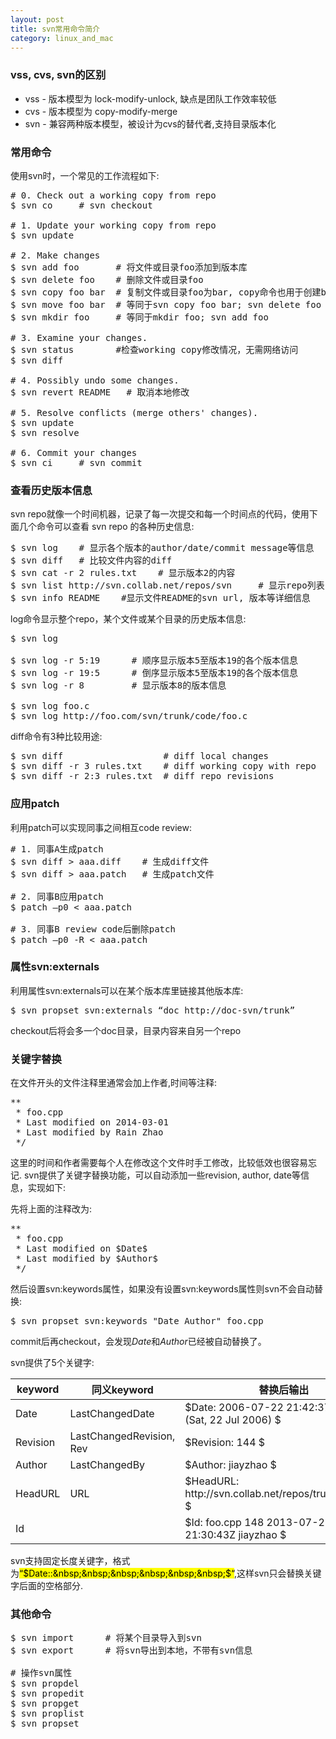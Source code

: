 ```yaml
---
layout: post
title: svn常用命令简介
category: linux_and_mac
---
```


<div id="generated-toc"></div>

### vss, cvs, svn的区别

* vss - 版本模型为 lock-modify-unlock, 缺点是团队工作效率较低
* cvs - 版本模型为 copy-modify-merge
* svn - 兼容两种版本模型，被设计为cvs的替代者,支持目录版本化

### 常用命令

使用svn时，一个常见的工作流程如下:

<pre class="prettyprint">
# 0. Check out a working copy from repo
$ svn co     # svn checkout

# 1. Update your working copy from repo
$ svn update

# 2. Make changes
$ svn add foo       # 将文件或目录foo添加到版本库
$ svn delete foo    # 删除文件或目录foo
$ svn copy foo bar  # 复制文件或目录foo为bar, copy命令也用于创建branch和tag
$ svn move foo bar  # 等同于svn copy foo bar; svn delete foo
$ svn mkdir foo     # 等同于mkdir foo; svn add foo

# 3. Examine your changes. 
$ svn status        #检查working copy修改情况，无需网络访问
$ svn diff

# 4. Possibly undo some changes. 
$ svn revert README   # 取消本地修改

# 5. Resolve conflicts (merge others' changes). 
$ svn update
$ svn resolve

# 6. Commit your changes
$ svn ci     # svn commit
</pre>

### 查看历史版本信息

svn repo就像一个时间机器，记录了每一次提交和每一个时间点的代码，使用下面几个命令可以查看 svn repo 的各种历史信息:

<pre class="prettyprint">
$ svn log    # 显示各个版本的author/date/commit message等信息
$ svn diff   # 比较文件内容的diff
$ svn cat -r 2 rules.txt    # 显示版本2的内容
$ svn list http://svn.collab.net/repos/svn     # 显示repo列表
$ svn info README    #显示文件README的svn url, 版本等详细信息
</pre>

log命令显示整个repo，某个文件或某个目录的历史版本信息:

<pre class="prettyprint">
$ svn log

$ svn log -r 5:19      # 顺序显示版本5至版本19的各个版本信息
$ svn log -r 19:5      # 倒序显示版本5至版本19的各个版本信息
$ svn log -r 8         # 显示版本8的版本信息

$ svn log foo.c
$ svn log http://foo.com/svn/trunk/code/foo.c
</pre>

diff命令有3种比较用途:

<pre class="prettyprint">
$ svn diff                   # diff local changes
$ svn diff -r 3 rules.txt    # diff working copy with repo
$ svn diff -r 2:3 rules.txt  # diff repo revisions
</pre>

### 应用patch

利用patch可以实现同事之间相互code review:

<pre class="prettyprint">
# 1. 同事A生成patch
$ svn diff > aaa.diff    # 生成diff文件
$ svn diff > aaa.patch   # 生成patch文件

# 2. 同事B应用patch
$ patch –p0 < aaa.patch

# 3. 同事B review code后删除patch
$ patch –p0 -R < aaa.patch
</pre> 

### 属性svn:externals

利用属性svn:externals可以在某个版本库里链接其他版本库:

<pre class="prettyprint">
$ svn propset svn:externals “doc http://doc-svn/trunk”
</pre>

checkout后将会多一个doc目录，目录内容来自另一个repo

### 关键字替换

在文件开头的文件注释里通常会加上作者,时间等注释:

<pre class="prettyprint">
**
 * foo.cpp
 * Last modified on 2014-03-01
 * Last modified by Rain Zhao
 */
</pre>

这里的时间和作者需要每个人在修改这个文件时手工修改，比较低效也很容易忘记. svn提供了关键字替换功能，可以自动添加一些revision, author, date等信息，实现如下:

先将上面的注释改为:

<pre class="prettyprint">
**
 * foo.cpp
 * Last modified on $Date$
 * Last modified by $Author$
 */
</pre>

然后设置svn:keywords属性，如果没有设置svn:keywords属性则svn不会自动替换:

<pre class="prettyprint">
$ svn propset svn:keywords "Date Author" foo.cpp
</pre>

commit后再checkout，会发现$Date$和$Author$已经被自动替换了。

svn提供了5个关键字:

<table class="ink-table ink-bordered">
  <thead>
    <tr><th>keyword</th><th>同义keyword</th><th>替换后输出</th></tr>
  </thead>
  <tbody>
    <tr><td> Date </td><td> LastChangedDate </td><td>$Date: 2006-07-22 21:42:37 -0700 (Sat, 22 Jul 2006) $</td></tr>
    <tr><td> Revision </td><td> LastChangedRevision, Rev </td><td>$Revision: 144 $</td></tr>
    <tr><td> Author </td><td> LastChangedBy </td><td>$Author: jiayzhao $</td></tr>
    <tr><td> HeadURL </td><td> URL </td><td>$HeadURL: http://svn.collab.net/repos/trunk/README $</td></tr>
    <tr><td> Id </td><td> </td><td>$Id: foo.cpp 148 2013-07-28 21:30:43Z jiayzhao $</td></tr>
  </tbody>
</table>

svn支持固定长度关键字，格式为<mark>“$Date::&nbsp;&nbsp;&nbsp;&nbsp;&nbsp;&nbsp;$“</mark>,这样svn只会替换关键字后面的空格部分.

### 其他命令

<pre class="prettyprint">
$ svn import      # 将某个目录导入到svn
$ svn export      # 将svn导出到本地，不带有svn信息

# 操作svn属性
$ svn propdel
$ svn propedit
$ svn propget
$ svn proplist
$ svn propset
</pre>